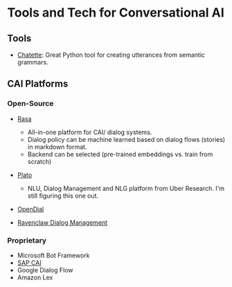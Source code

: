 # Tools and Tech for Conversational AI

## Tools

- [Chatette](https://pypi.org/project/chatette/): Great Python tool for creating utterances from semantic grammars.

## CAI Platforms

### Open-Source

- [Rasa](rasa.com)

  - All-in-one platform for CAI/ dialog systems. 
  - Dialog policy can be machine learned based on dialog flows (stories) in markdown format.
  - Backend can be selected (pre-trained embeddings vs. train from scratch)

- [Plato](https://github.com/uber-research/plato-research-dialogue-system)

  - NLU, Dialog Management and NLG platform from Uber Research. I'm still figuring this one out.

- [OpenDial](http://www.opendial-toolkit.net/)
- [Ravenclaw Dialog Management](https://www.cs.cmu.edu/~dbohus/ravenclaw-olympus/research.html)

### Proprietary

- Microsoft Bot Framework
- [SAP CAI](cai.tools.sap)
- Google Dialog Flow
- Amazon Lex
